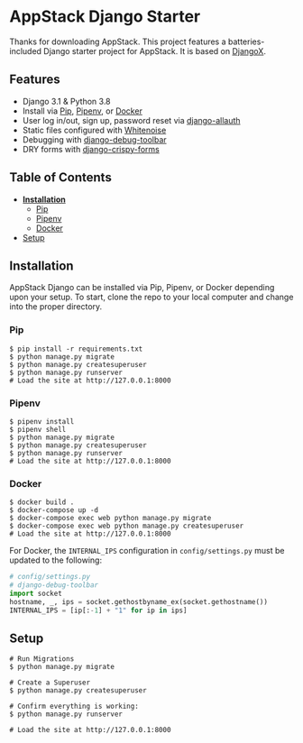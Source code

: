 # AppStack Django Starter

Thanks for downloading AppStack. This project features a batteries-included Django starter project for AppStack. It is based on [DjangoX](https://github.com/wsvincent/djangox).

## Features

- Django 3.1 & Python 3.8
- Install via [Pip](https://pypi.org/project/pip/), [Pipenv](https://pypi.org/project/pipenv/), or [Docker](https://www.docker.com/)
- User log in/out, sign up, password reset via [django-allauth](https://github.com/pennersr/django-allauth)
- Static files configured with [Whitenoise](http://whitenoise.evans.io/en/stable/index.html)
- Debugging with [django-debug-toolbar](https://github.com/jazzband/django-debug-toolbar)
- DRY forms with [django-crispy-forms](https://github.com/django-crispy-forms/django-crispy-forms)

## Table of Contents
* **[Installation](#installation)**
  * [Pip](#pip)
  * [Pipenv](#pipenv)
  * [Docker](#docker)
* [Setup](#setup)

## Installation
AppStack Django can be installed via Pip, Pipenv, or Docker depending upon your setup. To start, clone the repo to your local computer and change into the proper directory.

### Pip

```
$ pip install -r requirements.txt
$ python manage.py migrate
$ python manage.py createsuperuser
$ python manage.py runserver
# Load the site at http://127.0.0.1:8000
```

### Pipenv

```
$ pipenv install
$ pipenv shell
$ python manage.py migrate
$ python manage.py createsuperuser
$ python manage.py runserver
# Load the site at http://127.0.0.1:8000
```

### Docker

```
$ docker build .
$ docker-compose up -d
$ docker-compose exec web python manage.py migrate
$ docker-compose exec web python manage.py createsuperuser
# Load the site at http://127.0.0.1:8000
```

For Docker, the `INTERNAL_IPS` configuration in `config/settings.py` must be updated to the following:

```python
# config/settings.py
# django-debug-toolbar
import socket
hostname, _, ips = socket.gethostbyname_ex(socket.gethostname())
INTERNAL_IPS = [ip[:-1] + "1" for ip in ips]
```

## Setup

```
# Run Migrations
$ python manage.py migrate

# Create a Superuser
$ python manage.py createsuperuser

# Confirm everything is working:
$ python manage.py runserver

# Load the site at http://127.0.0.1:8000
```